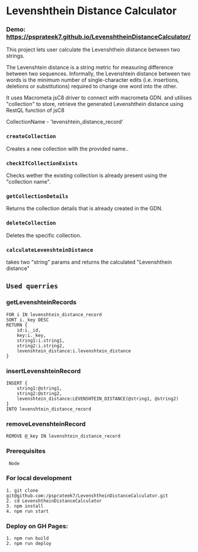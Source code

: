 # Levenshthein Distance Calculator

### Demo: https://psprateek7.github.io/LevenshtheinDistanceCalculator/


This project lets user calculate the Levenshthein distance between two strings.

The Levenshtein distance is a string metric for measuring difference between two sequences. Informally, the Levenshtein distance between two words is the minimum number of single-character edits (i.e. insertions, deletions or substitutions) required to change one word into the other.

It uses Macrometa jsC8 driver to connect with macrometa GDN.
and utilises "collection" to store, retrieve the generated Levenshthein distance using RestQL function of jsC8

CollectionName - 'levenshtein_distance_record'

### `createCollection`
Creates a new collection with the provided name..

### `checkIfCollectionExists`
Checks wether the existing collection is already present using the "collection name".

### `getCollectionDetails`
Returns the collection details that is already created in the GDN.

### `deleteCollection`
Deletes the specific collection.

### `calculateLevenshteinDistance`
takes two "string" params and returns the calculated "Levenshthein distance"   


## `Used querries`
 
### getLevenshteinRecords
```
FOR i IN levenshtein_distance_record
SORT i._key DESC
RETURN {
    id:i._id,
    key:i._key,
    string1:i.string1,
    string2:i.string2,
    levenshtein_distance:i.levenshtein_distance
}

```

### insertLevenshteinRecord
```
INSERT {
    string1:@string1, 
    string2:@string2, 
    levenshtein_distance:LEVENSHTEIN_DISTANCE(@string1, @string2) 
} 
INTO levenshtein_distance_record

```

### removeLevenshteinRecord
```
REMOVE @_key IN levenshtein_distance_record

```

### Prerequisites
```
 Node
 ```

### For local development
```
1. git clone git@github.com:/psprateek7/LevenshtheinDistanceCalculator.git
2. cd LevenshtheinDistanceCalculator
3. npm install
4. npm run start
```


### Deploy on GH Pages:
```
1. npm run build  
2. npm run deploy
```


